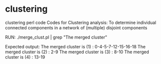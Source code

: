 # clustering
clustering perl code
Codes for Clustering analysis: To determine individual connected components in a network of (multiple) disjoint components

RUN:   ./merge_clust.pl | grep "The merged cluster"

Expected output:
The merged cluster is (1) : 0-4-5-7-12-15-16-18
The merged cluster is (2) : 2-9
The merged cluster is (3) : 8-10
The merged cluster is (4) : 13-19

